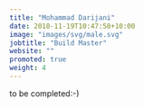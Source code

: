 ```yaml
---
title: "Mohammad Darijani"
date: 2018-11-19T10:47:58+10:00
image: "images/svg/male.svg"
jobtitle: "Build Master"
website: ""
promoted: true
weight: 4
---
```


to be completed:-)
